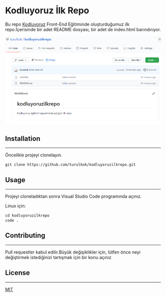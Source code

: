 # Kodluyoruz İlk Repo
Bu repo [Kodluyoruz](https://www.kodluyoruz.org) Front-End Eğitiminde oluşturduğumuz ilk repo.İçerisinde bir adet README dosyası, bir adet de index.html barındırıyor.

![Github](github.png)
## Installation
***
Öncelikle projeyi clonelayın.
```
git clone https://github.com/turulkok/kodluyoruzilkrepo.git
```
## Usage
***
Projeyi cloneladıktan sonra Visual Studio Code programında açınız.

Linux için:
```
cd kodluyoruzilkrepo
code .
```
## Contributing
***
Pull requestler kabul edilir.Büyük değişiklikler için, lütfen önce neyi değiştirmek istediğinizi tartışmak için bir konu açınız

## License
***
[MIT](https//:choosealicense.com/licenses/mit/)
